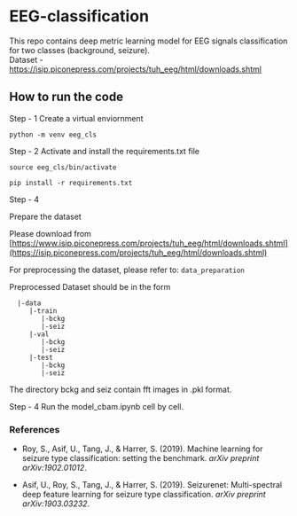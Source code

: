 # EEG-classification

This repo contains deep metric learning model for EEG signals classification for two classes (background, seizure).<br>
Dataset - <https://isip.piconepress.com/projects/tuh_eeg/html/downloads.shtml>


## How to run the code 

Step - 1
Create a virtual enviornment

```
python -m venv eeg_cls
```

Step - 2
Activate and install the requirements.txt file

```
source eeg_cls/bin/activate
```

```
pip install -r requirements.txt
```

Step - 4

Prepare the dataset

Please download from [https://www.isip.piconepress.com/projects/tuh_eeg/html/downloads.shtml](https://isip.piconepress.com/projects/tuh_eeg/html/downloads.shtml) 

For preprocessing the dataset, please refer to: `data_preparation`

Preprocessed Dataset should be in the form

```
  |-data
     |-train
        |-bckg
        |-seiz
     |-val
        |-bckg
        |-seiz
     |-test
        |-bckg
        |-seiz
```

The directory bckg and seiz contain fft images in .pkl format.
    
Step - 4
Run the model_cbam.ipynb cell by cell.



### References

- Roy, S., Asif, U., Tang, J., & Harrer, S. (2019). Machine learning for seizure type classification: setting the benchmark. *arXiv preprint arXiv:1902.01012*.

- Asif, U., Roy, S., Tang, J., & Harrer, S. (2019). Seizurenet: Multi-spectral deep feature learning for seizure type classification. *arXiv preprint arXiv:1903.03232*.
